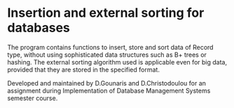 # Insertion and external sorting for databases

The program contains functions to insert, store and sort data of Record type, without using sophisticated data structures such as B+ trees or hashing. The external sorting algorithm used is applicable even for big data, provided that they are stored in the specified format.

Developed and maintained by D.Gounaris and D.Christodoulou for an assignment during Implementation of Database Management Systems semester course.
